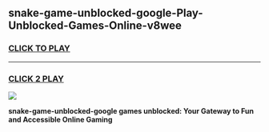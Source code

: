 
## snake-game-unblocked-google-Play-Unblocked-Games-Online-v8wee
<h3>
<a href="https://premium76.site?title=snake-game-unblocked-google&ref=24A">CLICK TO PLAY</a></h3>
<hr>

<h3>
<a href="https://premium76.site?title=snake-game-unblocked-google&ref=24A">CLICK 2 PLAY</a>
  
</h3>

<a href="https://premium76.site?title=snake-game-unblocked-google&ref=24A"><img src="https://clearcache.store/games.png"></a>


**snake-game-unblocked-google games unblocked: Your Gateway to Fun and Accessible Online Gaming**
